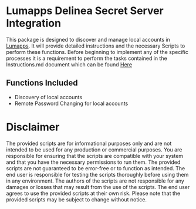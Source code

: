 
# Lumapps Delinea Secret Server Integration
This package is designed to discover and manage local accounts in [Lumapps](https://www.lumapps.com/). It will provide detailed instructions and the necessary Scripts to perform these functions. Before beginning to implement any of the specific processes it is a requirement to perform the tasks contained in the Instructions.md document which can be found [Here](./instructions.md)

## Functions Included
- Discovery of local accounts
- Remote Password Changing for local accounts

# Disclaimer
The provided scripts are for informational purposes only and are not intended to be used for any production or commercial purposes. You are responsible for ensuring that the scripts are compatible with your system and that you have the necessary permissions to run them. The provided scripts are not guaranteed to be error-free or to function as intended. The end user is responsible for testing the scripts thoroughly before using them in any environment. The authors of the scripts are not responsible for any damages or losses that may result from the use of the scripts. The end user agrees to use the provided scripts at their own risk. Please note that the provided scripts may be subject to change without notice.
